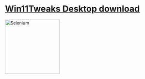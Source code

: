 # [Win11Tweaks Desktop download](https://github.com/C0retech/VB.Net/raw/main/Win11Tweaks.exe)
<a href="https://selenium.dev"><img src="https://selenium.dev/images/selenium_logo_square_green.png" width="180" alt="Selenium"/></a>
